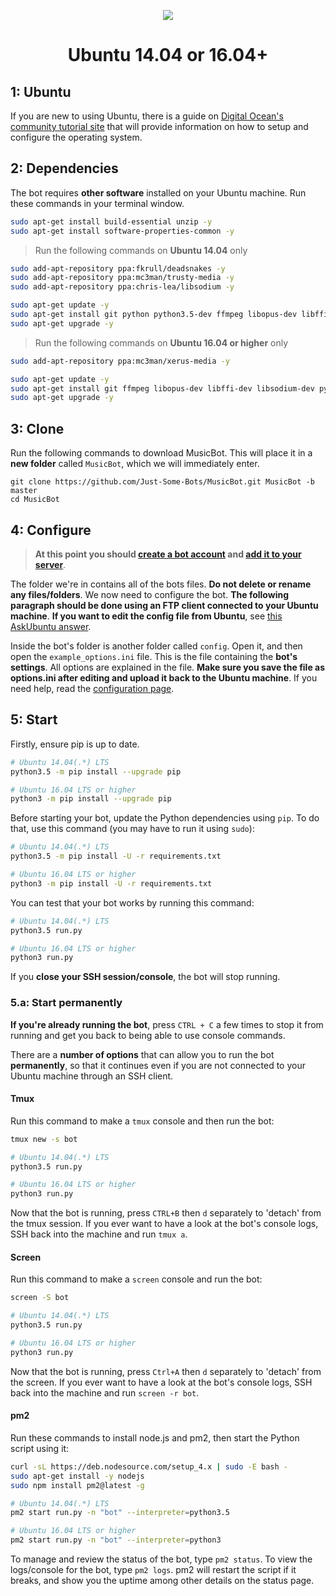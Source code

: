 <p align="center">
<img src="http://i.imgur.com/iqvMAWb.png">
</p>

<h1 align="center">Ubuntu 14.04 or 16.04+</h1>

## 1: Ubuntu
If you are new to using Ubuntu, there is a guide on [Digital Ocean's community tutorial site](https://www.digitalocean.com/community/tutorials/initial-server-setup-with-ubuntu-14-04) that will provide information on how to setup and configure the operating system.

## 2: Dependencies
The bot requires **other software** installed on your Ubuntu machine. Run these commands in your terminal window.

```sh
sudo apt-get install build-essential unzip -y
sudo apt-get install software-properties-common -y
```

> Run the following commands on **Ubuntu 14.04** only

```sh
sudo add-apt-repository ppa:fkrull/deadsnakes -y
sudo add-apt-repository ppa:mc3man/trusty-media -y
sudo add-apt-repository ppa:chris-lea/libsodium -y

sudo apt-get update -y
sudo apt-get install git python python3.5-dev ffmpeg libopus-dev libffi-dev libsodium-dev -y
sudo apt-get upgrade -y
```

> Run the following commands on **Ubuntu 16.04 or higher** only

```sh
sudo add-apt-repository ppa:mc3man/xerus-media -y

sudo apt-get update -y
sudo apt-get install git ffmpeg libopus-dev libffi-dev libsodium-dev python3-pip -y
sudo apt-get upgrade -y
```

## 3: Clone

Run the following commands to download MusicBot. This will place it in a **new folder** called `MusicBot`, which we will immediately enter.

    git clone https://github.com/Just-Some-Bots/MusicBot.git MusicBot -b master
    cd MusicBot

## 4: Configure

> **At this point you should [create a bot account](https://github.com/Just-Some-Bots/MusicBot/wiki/FAQ#how-do-i-create-a-bot-account) and [add it to your server](https://github.com/Just-Some-Bots/MusicBot/wiki/FAQ#how-do-i-add-my-bot-account-to-a-server)**.

The folder we're in contains all of the bots files. **Do not delete or rename any files/folders**. We now need to configure the bot. **The following paragraph should be done using an FTP client connected to your Ubuntu machine**. **If you want to edit the config file from Ubuntu**, see [this AskUbuntu answer](http://askubuntu.com/a/54222).

Inside the bot's folder is another folder called `config`. Open it, and then open the `example_options.ini` file. This is the file containing the **bot's settings**. All options are explained in the file. **Make sure you save the file as options.ini after editing and upload it back to the Ubuntu machine**. If you need help, read the [configuration page](https://github.com/Just-Some-Bots/MusicBot/wiki/Configuration).

## 5: Start
Firstly, ensure pip is up to date. 

```sh
# Ubuntu 14.04(.*) LTS
python3.5 -m pip install --upgrade pip

# Ubuntu 16.04 LTS or higher
python3 -m pip install --upgrade pip
```

Before starting your bot, update the Python dependencies using `pip`. To do that, use this command (you may have to run it using `sudo`):

```sh
# Ubuntu 14.04(.*) LTS
python3.5 -m pip install -U -r requirements.txt

# Ubuntu 16.04 LTS or higher
python3 -m pip install -U -r requirements.txt
```

You can test that your bot works by running this command:

```sh
# Ubuntu 14.04(.*) LTS
python3.5 run.py

# Ubuntu 16.04 LTS or higher
python3 run.py
```

If you **close your SSH session/console**, the bot will stop running.

### 5.a: Start permanently
**If you're already running the bot**, press `CTRL + C` a few times to stop it from running and get you back to being able to use console commands.

There are a **number of options** that can allow you to run the bot **permanently**, so that it continues even if you are not connected to your Ubuntu machine through an SSH client.

#### Tmux
Run this command to make a `tmux` console and then run the bot:

```sh
tmux new -s bot

# Ubuntu 14.04(.*) LTS
python3.5 run.py

# Ubuntu 16.04 LTS or higher
python3 run.py
```

Now that the bot is running, press `CTRL+B` then `d` separately to 'detach' from the tmux session. If you ever want to have a look at the bot's console logs, SSH back into the machine and run `tmux a`.

#### Screen
Run this command to make a `screen` console and run the bot:

```sh
screen -S bot

# Ubuntu 14.04(.*) LTS
python3.5 run.py

# Ubuntu 16.04 LTS or higher
python3 run.py
```

Now that the bot is running, press `Ctrl+A` then `d` separately to 'detach' from the screen. If you ever want to have a look at the bot's console logs, SSH back into the machine and run `screen -r bot`.

#### pm2
Run these commands to install node.js and pm2, then start the Python script using it:

```sh
curl -sL https://deb.nodesource.com/setup_4.x | sudo -E bash -
sudo apt-get install -y nodejs
sudo npm install pm2@latest -g

# Ubuntu 14.04(.*) LTS
pm2 start run.py -n "bot" --interpreter=python3.5

# Ubuntu 16.04 LTS or higher
pm2 start run.py -n "bot" --interpreter=python3
```

To manage and review the status of the bot, type `pm2 status`. To view the logs/console for the bot, type `pm2 logs`. pm2 will restart the script if it breaks, and show you the uptime among other details on the status page.